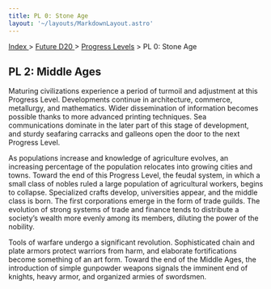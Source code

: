 ```yaml
---
title: PL 0: Stone Age
layout: '~/layouts/MarkdownLayout.astro'
---
```


[ Index ](/) > [ Future D20 ](/future.d20.srd) > [Progress Levels](/future.d20.srd/progress) > PL 0: Stone Age

## PL 2: Middle Ages

Maturing civilizations experience a period of turmoil and adjustment at this
Progress Level. Developments continue in architecture, commerce, metallurgy,
and mathematics. Wider dissemination of information becomes possible thanks to
more advanced printing techniques. Sea communications dominate in the later
part of this stage of development, and sturdy seafaring carracks and galleons
open the door to the next Progress Level.

As populations increase and knowledge of agriculture evolves, an increasing
percentage of the population relocates into growing cities and towns. Toward
the end of this Progress Level, the feudal system, in which a small class of
nobles ruled a large population of agricultural workers, begins to collapse.
Specialized crafts develop, universities appear, and the middle class is born.
The first corporations emerge in the form of trade guilds. The evolution of
strong systems of trade and finance tends to distribute a society’s wealth
more evenly among its members, diluting the power of the nobility.

Tools of warfare undergo a significant revolution. Sophisticated chain and
plate armors protect warriors from harm, and elaborate fortifications become
something of an art form. Toward the end of the Middle Ages, the introduction
of simple gunpowder weapons signals the imminent end of knights, heavy armor,
and organized armies of swordsmen.

